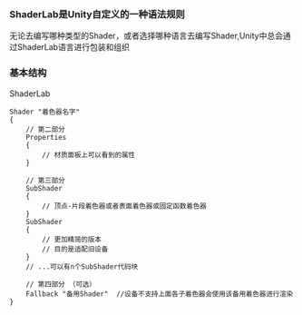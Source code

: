 ### ShaderLab是Unity自定义的一种语法规则
无论去编写哪种类型的Shader，或者选择哪种语言去编写Shader,Unity中总会通过ShaderLab语言进行包装和组织

### 基本结构
ShaderLab
```shader
Shader "着色器名字"
{
	// 第二部分
	Properties
	{
		// 材质面板上可以看到的属性
	}

	// 第三部分
	SubShader
	{
		// 顶点-片段着色器或者表面着色器或固定函数着色器
	}
	SubShader
	{
		// 更加精简的版本
		// 目的是适配旧设备
	}
	// ...可以有n个SubShader代码块
	
	// 第四部分 （可选）
	Fallback "备用Shader"  //设备不支持上面各子着色器会使用该备用着色器进行渲染
}

```